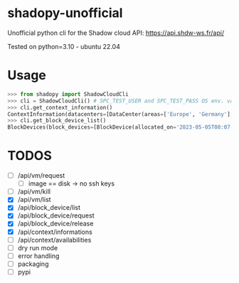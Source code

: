 # shadopy-unofficial
Unofficial python cli for the Shadow cloud API: 
https://api.shdw-ws.fr/api/

Tested on python=3.10 - ubuntu 22.04
# Usage
```python
>>> from shadopy import ShadowCloudCli
>>> cli = ShadowCloudCli() # SPC_TEST_USER and SPC_TEST_PASS OS env. vars are used
>>> cli.get_context_information()
ContextInformation(datacenters=[DataCenter(areas=['Europe', 'Germany'], ...
>>> cli.get_block_device_list()
BlockDevices(block_devices=[BlockDevice(allocated_on='2023-05-05T08:07:24.989Z', ...

```
# TODOS

- [ ] /api/vm/request
  -  [ ] image == disk -> no ssh keys
- [ ] /api/vm/kill
- [x] /api/vm/list
- [x] /api/block_device/list
- [x] /api/block_device/request
- [x] /api/block_device/release
- [x] /api/context/informations
- [ ] /api/context/availabilities
- [ ] dry run mode
- [ ] error handling
- [ ] packaging
- [ ] pypi